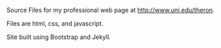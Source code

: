 Source Files for my professional web page at http://www.uni.edu/theron.

Files are html, css, and javascript.

Site built using Bootstrap and Jekyll.
